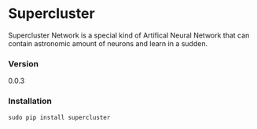 # Supercluster

Supercluster Network is a special kind of Artifical Neural Network that can contain astronomic amount of neurons and learn in a sudden.

### Version
0.0.3

### Installation

```Shell
sudo pip install supercluster
```
